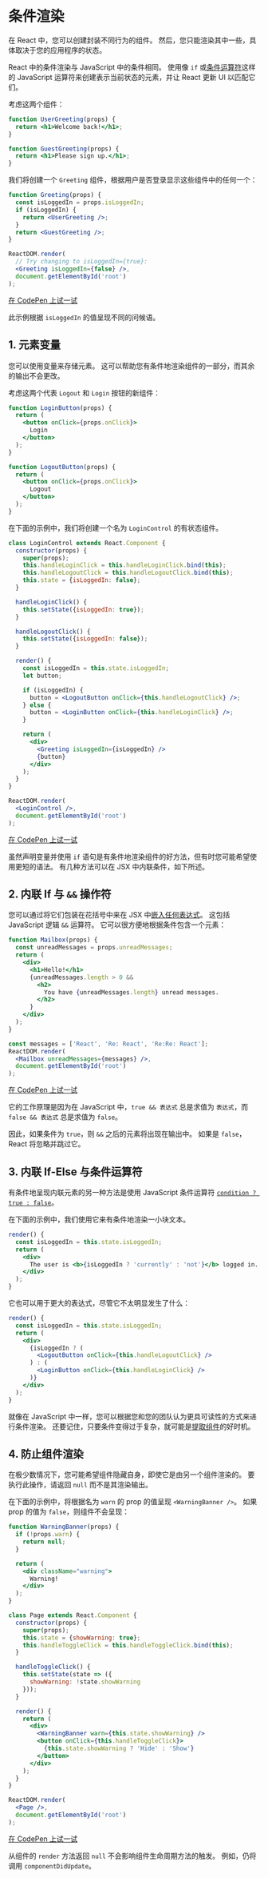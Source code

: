 # 条件渲染

在 React 中，您可以创建封装不同行为的组件。 然后，您只能渲染其中一些，具体取决于您的应用程序的状态。

React 中的条件渲染与 JavaScript 中的条件相同。 使用像 `if` 或[条件运算符](https://developer.mozilla.org/en/docs/Web/JavaScript/Reference/Operators/Conditional_Operator)这样的 JavaScript 运算符来创建表示当前状态的元素，并让 React 更新 UI 以匹配它们。

考虑这两个组件：

```jsx
function UserGreeting(props) {
  return <h1>Welcome back!</h1>;
}

function GuestGreeting(props) {
  return <h1>Please sign up.</h1>;
}
```

我们将创建一个 `Greeting` 组件，根据用户是否登录显示这些组件中的任何一个：

```jsx
function Greeting(props) {
  const isLoggedIn = props.isLoggedIn;
  if (isLoggedIn) {
    return <UserGreeting />;
  }
  return <GuestGreeting />;
}

ReactDOM.render(
  // Try changing to isLoggedIn={true}:
  <Greeting isLoggedIn={false} />,
  document.getElementById('root')
);
```

[在 CodePen 上试一试](https://codepen.io/gaearon/pen/ZpVxNq?editors=0011)

此示例根据 `isLoggedIn` 的值呈现不同的问候语。

## 1. 元素变量

您可以使用变量来存储元素。 这可以帮助您有条件地渲染组件的一部分，而其余的输出不会更改。

考虑这两个代表 `Logout` 和 `Login` 按钮的新组件：

```jsx
function LoginButton(props) {
  return (
    <button onClick={props.onClick}>
      Login
    </button>
  );
}

function LogoutButton(props) {
  return (
    <button onClick={props.onClick}>
      Logout
    </button>
  );
}
```

在下面的示例中，我们将创建一个名为 `LoginControl` 的有状态组件。

```jsx
class LoginControl extends React.Component {
  constructor(props) {
    super(props);
    this.handleLoginClick = this.handleLoginClick.bind(this);
    this.handleLogoutClick = this.handleLogoutClick.bind(this);
    this.state = {isLoggedIn: false};
  }

  handleLoginClick() {
    this.setState({isLoggedIn: true});
  }

  handleLogoutClick() {
    this.setState({isLoggedIn: false});
  }

  render() {
    const isLoggedIn = this.state.isLoggedIn;
    let button;

    if (isLoggedIn) {
      button = <LogoutButton onClick={this.handleLogoutClick} />;
    } else {
      button = <LoginButton onClick={this.handleLoginClick} />;
    }

    return (
      <div>
        <Greeting isLoggedIn={isLoggedIn} />
        {button}
      </div>
    );
  }
}

ReactDOM.render(
  <LoginControl />,
  document.getElementById('root')
);
```

[在 CodePen 上试一试](https://codepen.io/gaearon/pen/QKzAgB?editors=0010)

虽然声明变量并使用 `if` 语句是有条件地渲染组件的好方法，但有时您可能希望使用更短的语法。 有几种方法可以在 JSX 中内联条件，如下所述。

## 2. 内联 If 与 `&&` 操作符

您可以通过将它们包装在花括号中来在 JSX 中[嵌入任何表达式](https://reactjs.org/docs/introducing-jsx.html#embedding-expressions-in-jsx)。 这包括 JavaScript 逻辑 `&&` 运算符。 它可以很方便地根据条件包含一个元素：

```jsx
function Mailbox(props) {
  const unreadMessages = props.unreadMessages;
  return (
    <div>
      <h1>Hello!</h1>
      {unreadMessages.length > 0 &&
        <h2>
          You have {unreadMessages.length} unread messages.
        </h2>
      }
    </div>
  );
}

const messages = ['React', 'Re: React', 'Re:Re: React'];
ReactDOM.render(
  <Mailbox unreadMessages={messages} />,
  document.getElementById('root')
);
```

[在 CodePen 上试一试](https://codepen.io/gaearon/pen/ozJddz?editors=0010)

它的工作原理是因为在 JavaScript 中，`true && 表达式` 总是求值为 `表达式`，而 `false && 表达式` 总是求值为 `false`。

因此，如果条件为 `true`，则 `&&` 之后的元素将出现在输出中。 如果是 `false`，React 将忽略并跳过它。

## 3. 内联 If-Else 与条件运算符

有条件地呈现内联元素的另一种方法是使用 JavaScript 条件运算符 [`condition ? true : false`](https://developer.mozilla.org/en/docs/Web/JavaScript/Reference/Operators/Conditional_Operator)。

在下面的示例中，我们使用它来有条件地渲染一小块文本。

```jsx
render() {
  const isLoggedIn = this.state.isLoggedIn;
  return (
    <div>
      The user is <b>{isLoggedIn ? 'currently' : 'not'}</b> logged in.
    </div>
  );
}
```

它也可以用于更大的表达式，尽管它不太明显发生了什么：

```jsx
render() {
  const isLoggedIn = this.state.isLoggedIn;
  return (
    <div>
      {isLoggedIn ? (
        <LogoutButton onClick={this.handleLogoutClick} />
      ) : (
        <LoginButton onClick={this.handleLoginClick} />
      )}
    </div>
  );
}
```

就像在 JavaScript 中一样，您可以根据您和您的团队认为更具可读性的方式来进行条件渲染。 还要记住，只要条件变得过于复杂，就可能是[提取组件](https://reactjs.org/docs/components-and-props.html#extracting-components)的好时机。

## 4. 防止组件渲染

在极少数情况下，您可能希望组件隐藏自身，即使它是由另一个组件渲染的。 要执行此操作，请返回 `null` 而不是其渲染输出。

在下面的示例中，将根据名为 `warn` 的 prop 的值呈现 `<WarningBanner />`。 如果 prop 的值为 `false`，则组件不会呈现：

```jsx
function WarningBanner(props) {
  if (!props.warn) {
    return null;
  }

  return (
    <div className="warning">
      Warning!
    </div>
  );
}

class Page extends React.Component {
  constructor(props) {
    super(props);
    this.state = {showWarning: true};
    this.handleToggleClick = this.handleToggleClick.bind(this);
  }

  handleToggleClick() {
    this.setState(state => ({
      showWarning: !state.showWarning
    }));
  }

  render() {
    return (
      <div>
        <WarningBanner warn={this.state.showWarning} />
        <button onClick={this.handleToggleClick}>
          {this.state.showWarning ? 'Hide' : 'Show'}
        </button>
      </div>
    );
  }
}

ReactDOM.render(
  <Page />,
  document.getElementById('root')
);
```

[在 CodePen 上试一试](https://codepen.io/gaearon/pen/Xjoqwm?editors=0010)

从组件的 `render` 方法返回 `null` 不会影响组件生命周期方法的触发。 例如，仍将调用 `componentDidUpdate`。